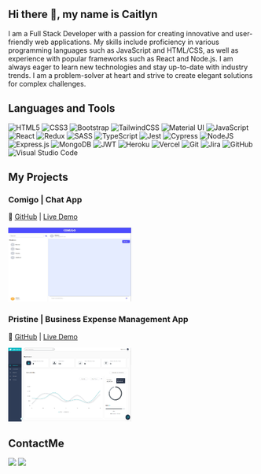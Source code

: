 ## Hi there 👋, my name is Caitlyn

I am a Full Stack Developer with a passion for creating innovative and user-friendly web applications. My skills include proficiency in various programming languages such as JavaScript and HTML/CSS, as well as experience with popular frameworks such as React and Node.js. I am always eager to learn new technologies and stay up-to-date with industry trends. I am a problem-solver at heart and strive to create elegant solutions for complex challenges.

## Languages and Tools

![HTML5](https://img.shields.io/badge/html5-%23E34F26.svg?style=for-the-badge&logo=html5&logoColor=white)
![CSS3](https://img.shields.io/badge/css3-%231572B6.svg?style=for-the-badge&logo=css3&logoColor=white)
![Bootstrap](https://img.shields.io/badge/bootstrap-%23563D7C.svg?style=for-the-badge&logo=bootstrap&logoColor=white)
![TailwindCSS](https://img.shields.io/badge/tailwindcss-%2338B2AC.svg?style=for-the-badge&logo=tailwind-css&logoColor=white)
![Material UI](https://img.shields.io/badge/Material--UI-%23007FFF.svg?style=for-the-badge&logo=material-ui&logoColor=white)
![JavaScript](https://img.shields.io/badge/javascript-%23323330.svg?style=for-the-badge&logo=javascript&logoColor=%23F7DF1E)
![React](https://img.shields.io/badge/react-%2320232a.svg?style=for-the-badge&logo=react&logoColor=%2361DAFB)
![Redux](https://img.shields.io/badge/redux-%23593d88.svg?style=for-the-badge&logo=redux&logoColor=white)
![SASS](https://img.shields.io/badge/SASS-hotpink.svg?style=for-the-badge&logo=SASS&logoColor=white)
![TypeScript](https://img.shields.io/badge/typescript-%23007ACC.svg?style=for-the-badge&logo=typescript&logoColor=white)
![Jest](https://img.shields.io/badge/jest-%2315c213.svg?style=for-the-badge&logo=jest&logoColor=white)
![Cypress](<https://img.shields.io/badge/cypress-rgb(0,49,49).svg?style=for-the-badge&logo=cypress&logoColor=white>)
![NodeJS](https://img.shields.io/badge/node.js-6DA55F?style=for-the-badge&logo=node.js&logoColor=white)
![Express.js](https://img.shields.io/badge/express.js-%23404d59.svg?style=for-the-badge&logo=express&logoColor=%2361DAFB)
![MongoDB](https://img.shields.io/badge/MongoDB-%234ea94b.svg?style=for-the-badge&logo=mongodb&logoColor=white)
![JWT](https://img.shields.io/badge/JWT-black?style=for-the-badge&logo=JSON%20web%20tokens)
![Heroku](https://img.shields.io/badge/heroku-%23430098.svg?style=for-the-badge&logo=heroku&logoColor=white)
![Vercel](https://img.shields.io/badge/vercel-%23000000.svg?style=for-the-badge&logo=vercel&logoColor=white)
![Git](https://img.shields.io/badge/git-%23F05033.svg?style=for-the-badge&logo=git&logoColor=white)
![Jira](https://img.shields.io/badge/jira-0078d7.svg?style=for-the-badge&logo=jira&logoColor=white)
![GitHub](https://img.shields.io/badge/github-%23121011.svg?style=for-the-badge&logo=github&logoColor=white)
![Visual Studio Code](https://img.shields.io/badge/Visual%20Studio%20Code-0078d7.svg?style=for-the-badge&logo=visual-studio-code&logoColor=white)

## My Projects

### Comigo | Chat App

🔸 [GitHub](https://github.com/caitlynng/comigo-chat-app) | [Live Demo](https://comigo.vercel.app/)

[<img height='150' width='250' src="assets/img/comigo.jpg"/>](https://comigo.vercel.app/)

### Pristine | Business Expense Management App

🔸 [GitHub](https://github.com/caitlynng/pristine-demo) | [Live Demo](https://pristinedept.com/)

[<img height='150' width='250' src="assets/img/pristine.png"/>](https://pristinedept.com/)

## ContactMe

[<img src="https://img.shields.io/badge/LinkedIn-blue?style=for-the-badge&logo=linkedin&logoColor=white"/>](https://www.linkedin.com/in/caitlyn6633/)
[<img src="https://img.shields.io/badge/Gmail-red?style=for-the-badge&logo=gmail&logoColor=white"/>](mailto:caitlyn6633@gmail.com)
